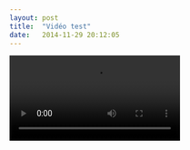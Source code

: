 ```yaml
---
layout: post
title:  "Vidéo test"
date:   2014-11-29 20:12:05
---
```





<video controls src="/videos/Agiletour.ogg">
</video>
